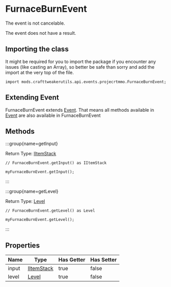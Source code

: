 # FurnaceBurnEvent

The event is not cancelable.

The event does not have a result.

## Importing the class

It might be required for you to import the package if you encounter any issues (like casting an Array), so better be safe than sorry and add the import at the very top of the file.
```zenscript
import mods.crafttweakerutils.api.events.projecrtmmo.FurnaceBurnEvent;
```


## Extending Event

FurnaceBurnEvent extends [Event](/forge/api/event/Event). That means all methods available in [Event](/forge/api/event/Event) are also available in FurnaceBurnEvent

## Methods

:::group{name=getInput}

Return Type: [IItemStack](/vanilla/api/item/IItemStack)

```zenscript
// FurnaceBurnEvent.getInput() as IItemStack

myFurnaceBurnEvent.getInput();
```

:::

:::group{name=getLevel}

Return Type: [Level](/vanilla/api/world/Level)

```zenscript
// FurnaceBurnEvent.getLevel() as Level

myFurnaceBurnEvent.getLevel();
```

:::


## Properties

| Name  |                    Type                    | Has Getter | Has Setter |
|-------|--------------------------------------------|------------|------------|
| input | [IItemStack](/vanilla/api/item/IItemStack) | true       | false      |
| level | [Level](/vanilla/api/world/Level)          | true       | false      |

